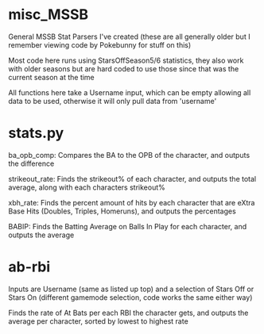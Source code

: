 # misc_MSSB
General MSSB Stat Parsers I've created (these are all generally older but I remember viewing code by Pokebunny for stuff on this)

Most code here runs using StarsOffSeason5/6 statistics, they also work with older seasons but are hard coded to use those since that was the current season at the time

All functions here take a Username input, which can be empty allowing all data to be used, otherwise it will only pull data from 'username'

# stats.py

ba_opb_comp: Compares the BA to the OPB of the character, and outputs the difference

strikeout_rate: Finds the strikeout% of each character, and outputs the total average, along with each characters strikeout%

xbh_rate: Finds the percent amount of hits by each character that are eXtra Base Hits (Doubles, Triples, Homeruns), and outputs the percentages

BABIP: Finds the Batting Average on Balls In Play for each character, and outputs the average

# ab-rbi

Inputs are Username (same as listed up top) and a selection of Stars Off or Stars On (different gamemode selection, code works the same either way)

Finds the rate of At Bats per each RBI the character gets, and outputs the average per character, sorted by lowest to highest rate

